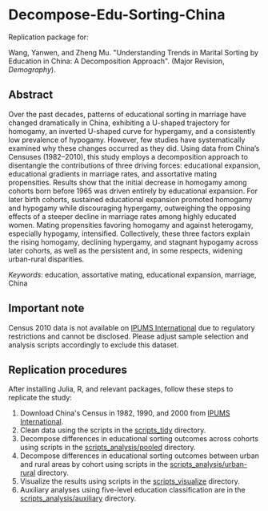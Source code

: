 # Decompose-Edu-Sorting-China

Replication package for:

Wang, Yanwen, and Zheng Mu. "Understanding Trends in Marital Sorting by Education in China: A Decomposition Approach". (Major Revision, *Demography*).

## Abstract

Over the past decades, patterns of educational sorting in marriage have changed dramatically in China, exhibiting a U-shaped trajectory for homogamy, an inverted U-shaped curve for hypergamy, and a consistently low prevalence of hypogamy. However, few studies have systematically examined why these changes occurred as they did. Using data from China’s Censuses (1982–2010), this study employs a decomposition approach to disentangle the contributions of three driving forces: educational expansion, educational gradients in marriage rates, and assortative mating propensities. Results show that the initial decrease in homogamy among cohorts born before 1965 was driven entirely by educational expansion. For later birth cohorts, sustained educational expansion promoted homogamy and hypogamy while discouraging hypergamy, outweighing the opposing effects of a steeper decline in marriage rates among highly educated women. Mating propensities favoring homogamy and against heterogamy, especially hypogamy, intensified. Collectively, these three factors explain the rising homogamy, declining hypergamy, and stagnant hypogamy across later cohorts, as well as the persistent and, in some respects, widening urban-rural disparities.

*Keywords*: education, assortative mating, educational expansion, marriage, China

## Important note

Census 2010 data is not available on [IPUMS International](https://international.ipums.org/international/) due to regulatory restrictions and cannot be disclosed. Please adjust sample selection and analysis scripts accordingly to exclude this dataset.

## Replication procedures

After installing Julia, R, and relevant packages, follow these steps to replicate the study:

1. Download China's Census in 1982, 1990, and 2000 from [IPUMS International](https://international.ipums.org/international/).
2. Clean data using the scripts in the [scripts_tidy](./scripts_tidy/) directory.
3. Decompose differences in educational sorting outcomes across cohorts using scripts in the [scripts_analysis/pooled](./scripts_analysis/pooled/) directory.
4. Decompose differences in educational sorting outcomes between urban and rural areas by cohort using scripts in the [scripts_analysis/urban-rural](./scripts_analysis/urban-rural/) directory.
5. Visualize the results using scripts in the [scripts_visualize](./scripts_visualize/) directory.
6. Auxiliary analyses using five-level education classification are in the [scripts_analysis/auxiliary](./scripts_analysis/auxiliary/) directory.
